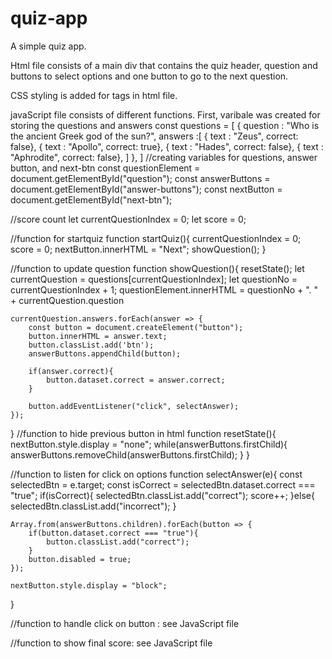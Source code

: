 # quiz-app

A simple quiz app.

Html file consists of a main div that contains the quiz header, question and buttons to select options and one button to go to the next question.

CSS styling is added for tags in html file.

javaScript file consists of different functions.
First, varibale was created for storing the questions and answers
const questions = [
    {
        question : "Who is the ancient Greek god of the sun?",
        answers :[
            { text : "Zeus", correct: false},
            { text : "Apollo", correct: true},
            { text : "Hades", correct: false},
            { text : "Aphrodite", correct: false},
        ]
    },
]
//creating variables for questions, answer button, and next-btn
const questionElement = document.getElementById("question");
const answerButtons = document.getElementById("answer-buttons");
const nextButton = document.getElementById("next-btn");

//score count
let currentQuestionIndex = 0;
let score = 0;

//function for startquiz
function startQuiz(){
    currentQuestionIndex = 0;
    score = 0;
    nextButton.innerHTML = "Next";
    showQuestion();
}

//function to update question
function showQuestion(){
    resetState();
    let currentQuestion = questions[currentQuestionIndex];
    let questionNo = currentQuestionIndex + 1;
    questionElement.innerHTML = questionNo + ". " + currentQuestion.question

    currentQuestion.answers.forEach(answer => {
        const button = document.createElement("button");
        button.innerHTML = answer.text;
        button.classList.add('btn');
        answerButtons.appendChild(button);
        
        if(answer.correct){
            button.dataset.correct = answer.correct;
        }

        button.addEventListener("click", selectAnswer);
    });
}
 //function to hide previous button in html
function resetState(){
    nextButton.style.display = "none";
    while(answerButtons.firstChild){
        answerButtons.removeChild(answerButtons.firstChild);
    }
}

//function to listen for click on options
function selectAnswer(e){
    const selectedBtn = e.target;
    const isCorrect = selectedBtn.dataset.correct === "true";
    if(isCorrect){
        selectedBtn.classList.add("correct");
        score++;
    }else{
        selectedBtn.classList.add("incorrect");
    }

    Array.from(answerButtons.children).forEach(button => {
        if(button.dataset.correct === "true"){
            button.classList.add("correct");
        }
        button.disabled = true;
    });

    nextButton.style.display = "block";
}

//function to handle click on button : see JavaScript file

//function to show final score: see JavaScript file